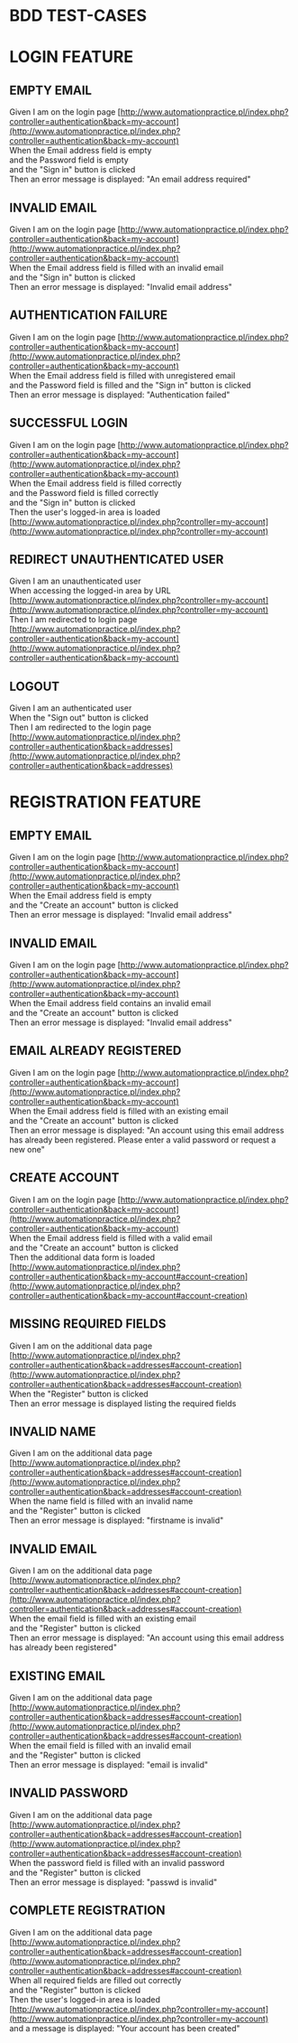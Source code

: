 # BDD TEST-CASES

# LOGIN FEATURE

## EMPTY EMAIL
Given I am on the login page [http://www.automationpractice.pl/index.php?controller=authentication&back=my-account](http://www.automationpractice.pl/index.php?controller=authentication&back=my-account)  
When the Email address field is empty  
and the Password field is empty  
and the "Sign in" button is clicked  
Then an error message is displayed: "An email address required"

## INVALID EMAIL
Given I am on the login page [http://www.automationpractice.pl/index.php?controller=authentication&back=my-account](http://www.automationpractice.pl/index.php?controller=authentication&back=my-account)  
When the Email address field is filled with an invalid email  
and the "Sign in" button is clicked  
Then an error message is displayed: "Invalid email address"

## AUTHENTICATION FAILURE
Given I am on the login page [http://www.automationpractice.pl/index.php?controller=authentication&back=my-account](http://www.automationpractice.pl/index.php?controller=authentication&back=my-account)  
When the Email address field is filled with unregistered email  
and the Password field is filled
and the "Sign in" button is clicked  
Then an error message is displayed: "Authentication failed"

## SUCCESSFUL LOGIN
Given I am on the login page [http://www.automationpractice.pl/index.php?controller=authentication&back=my-account](http://www.automationpractice.pl/index.php?controller=authentication&back=my-account)  
When the Email address field is filled correctly  
and the Password field is filled correctly  
and the "Sign in" button is clicked  
Then the user's logged-in area is loaded [http://www.automationpractice.pl/index.php?controller=my-account](http://www.automationpractice.pl/index.php?controller=my-account)

## REDIRECT UNAUTHENTICATED USER
Given I am an unauthenticated user  
When accessing the logged-in area by URL [http://www.automationpractice.pl/index.php?controller=my-account](http://www.automationpractice.pl/index.php?controller=my-account)  
Then I am redirected to login page [http://www.automationpractice.pl/index.php?controller=authentication&back=my-account](http://www.automationpractice.pl/index.php?controller=authentication&back=my-account)

## LOGOUT
Given I am an authenticated user  
When the "Sign out" button is clicked  
Then I am redirected to the login page [http://www.automationpractice.pl/index.php?controller=authentication&back=addresses](http://www.automationpractice.pl/index.php?controller=authentication&back=addresses)

# REGISTRATION FEATURE

## EMPTY EMAIL
Given I am on the login page [http://www.automationpractice.pl/index.php?controller=authentication&back=my-account](http://www.automationpractice.pl/index.php?controller=authentication&back=my-account)  
When the Email address field is empty  
and the "Create an account" button is clicked  
Then an error message is displayed: "Invalid email address"

## INVALID EMAIL
Given I am on the login page [http://www.automationpractice.pl/index.php?controller=authentication&back=my-account](http://www.automationpractice.pl/index.php?controller=authentication&back=my-account)  
When the Email address field contains an invalid email  
and the "Create an account" button is clicked  
Then an error message is displayed: "Invalid email address"

## EMAIL ALREADY REGISTERED
Given I am on the login page [http://www.automationpractice.pl/index.php?controller=authentication&back=my-account](http://www.automationpractice.pl/index.php?controller=authentication&back=my-account)  
When the Email address field is filled with an existing email  
and the "Create an account" button is clicked  
Then an error message is displayed: "An account using this email address has already been registered. Please enter a valid password or request a new one"

## CREATE ACCOUNT
Given I am on the login page [http://www.automationpractice.pl/index.php?controller=authentication&back=my-account](http://www.automationpractice.pl/index.php?controller=authentication&back=my-account)  
When the Email address field is filled with a valid email  
and the "Create an account" button is clicked  
Then the additional data form is loaded [http://www.automationpractice.pl/index.php?controller=authentication&back=my-account#account-creation](http://www.automationpractice.pl/index.php?controller=authentication&back=my-account#account-creation)

## MISSING REQUIRED FIELDS
Given I am on the additional data page [http://www.automationpractice.pl/index.php?controller=authentication&back=addresses#account-creation](http://www.automationpractice.pl/index.php?controller=authentication&back=addresses#account-creation)  
When the "Register" button is clicked  
Then an error message is displayed listing the required fields

## INVALID NAME
Given I am on the additional data page [http://www.automationpractice.pl/index.php?controller=authentication&back=addresses#account-creation](http://www.automationpractice.pl/index.php?controller=authentication&back=addresses#account-creation)  
When the name field is filled with an invalid name  
and the "Register" button is clicked  
Then an error message is displayed: "firstname is invalid"

## INVALID EMAIL
Given I am on the additional data page [http://www.automationpractice.pl/index.php?controller=authentication&back=addresses#account-creation](http://www.automationpractice.pl/index.php?controller=authentication&back=addresses#account-creation)  
When the email field is filled with an existing email  
and the "Register" button is clicked  
Then an error message is displayed: "An account using this email address has already been registered"

## EXISTING EMAIL
Given I am on the additional data page [http://www.automationpractice.pl/index.php?controller=authentication&back=addresses#account-creation](http://www.automationpractice.pl/index.php?controller=authentication&back=addresses#account-creation)  
When the email field is filled with an invalid email  
and the "Register" button is clicked  
Then an error message is displayed: "email is invalid"

## INVALID PASSWORD
Given I am on the additional data page [http://www.automationpractice.pl/index.php?controller=authentication&back=addresses#account-creation](http://www.automationpractice.pl/index.php?controller=authentication&back=addresses#account-creation)  
When the password field is filled with an invalid password  
and the "Register" button is clicked  
Then an error message is displayed: "passwd is invalid"

## COMPLETE REGISTRATION
Given I am on the additional data page [http://www.automationpractice.pl/index.php?controller=authentication&back=addresses#account-creation](http://www.automationpractice.pl/index.php?controller=authentication&back=addresses#account-creation)  
When all required fields are filled out correctly  
and the "Register" button is clicked  
Then the user's logged-in area is loaded [http://www.automationpractice.pl/index.php?controller=my-account](http://www.automationpractice.pl/index.php?controller=my-account)  
and a message is displayed: "Your account has been created"